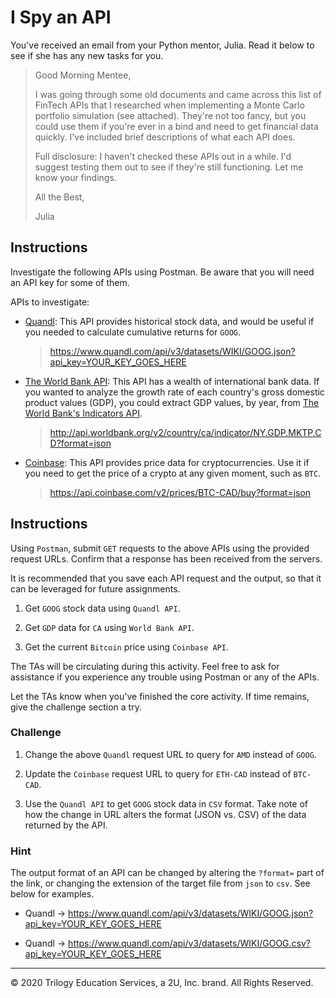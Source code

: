 # I Spy an API

You've received an email from your Python mentor, Julia. Read it below to see if she has any new tasks for you.

> Good Morning Mentee,
>
> I was going through some old documents and came across this list of FinTech APIs that I researched when implementing a Monte Carlo portfolio simulation (see attached). They're not too fancy, but you could use them if you're ever in a bind and need to get financial data quickly. I've included brief descriptions of what each API does.
>
> Full disclosure: I haven't checked these APIs out in a while. I'd suggest testing them out to see if they're still functioning. Let me know your findings.
>
> All the Best,
>
>Julia

## Instructions

Investigate the following APIs using Postman. Be aware that you will need an API key for some of them.

APIs to investigate:

* [Quandl](https://www.quandl.com/): This API provides historical stock data, and would be useful if you needed to calculate cumulative returns for `GOOG`.

  > <https://www.quandl.com/api/v3/datasets/WIKI/GOOG.json?api_key=YOUR_KEY_GOES_HERE>

* [The World Bank API](https://datahelpdesk.worldbank.org/knowledgebase/articles/889386-developer-information-overview): This API has a wealth of international bank data. If you wanted to analyze the growth rate of each country's gross domestic product values (GDP), you could extract GDP values, by year, from [The World Bank's Indicators API](https://datahelpdesk.worldbank.org/knowledgebase/articles/889392-about-the-indicators-api-documentation).

  > <http://api.worldbank.org/v2/country/ca/indicator/NY.GDP.MKTP.CD?format=json>

* [Coinbase](https://www.coinbase.com/): This API provides price data for cryptocurrencies. Use it if you need to get the price of a crypto at any given moment, such as `BTC`.

  > <https://api.coinbase.com/v2/prices/BTC-CAD/buy?format=json>

## Instructions

Using `Postman`, submit `GET` requests to the above APIs using the provided request URLs. Confirm that a response has been received from the servers.

It is recommended that you save each API request and the output, so that it can be leveraged for future assignments.

1. Get `GOOG` stock data using `Quandl API`.

2. Get `GDP` data for `CA` using `World Bank API`.

3. Get the current `Bitcoin` price using `Coinbase API`.

The TAs will be circulating during this activity. Feel free to ask for assistance if you experience any trouble using Postman or any of the APIs.

Let the TAs know when you've finished the core activity. If time remains, give the challenge section a try.

### Challenge

1. Change the above `Quandl` request URL to query for `AMD` instead of `GOOG`.

2. Update the `Coinbase` request URL to query for `ETH-CAD` instead of `BTC-CAD`.

3. Use the `Quandl API` to get `GOOG` stock data in `CSV` format. Take note of how the change in URL alters the format (JSON vs. CSV) of the data returned by the API.

### Hint

The output format of an API can be changed by altering the `?format=` part of the link, or changing the extension of the target file from `json` to `csv`. See below for examples.

* Quandl -> <https://www.quandl.com/api/v3/datasets/WIKI/GOOG.json?api_key=YOUR_KEY_GOES_HERE>

* Quandl -> <https://www.quandl.com/api/v3/datasets/WIKI/GOOG.csv?api_key=YOUR_KEY_GOES_HERE>

---

© 2020 Trilogy Education Services, a 2U, Inc. brand. All Rights Reserved.

